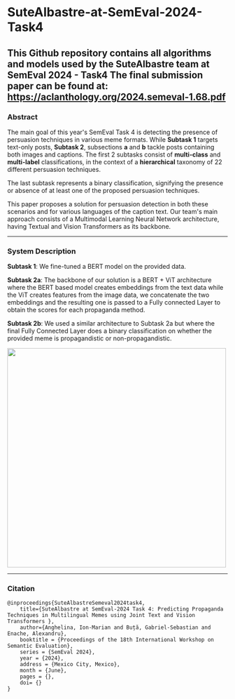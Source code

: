 # SuteAlbastre-at-SemEval-2024-Task4
This Github repository contains all algorithms and models used by the SuteAlbastre team at SemEval 2024 - Task4
The final submission paper can be found at: https://aclanthology.org/2024.semeval-1.68.pdf
---

### Abstract

The main goal of this year's SemEval Task $4$ is detecting the presence of persuasion techniques in various meme formats. While **Subtask 1** targets text-only posts, **Subtask 2**, subsections **a** and **b** tackle posts containing both images and captions. The first $2$ subtasks consist of **multi-class** and **multi-label** classifications, in the context of a **hierarchical** taxonomy of $22$ different persuasion techniques. 

The last subtask represents a binary classification, signifying the presence or absence of at least one of the proposed persuasion techniques.

This paper proposes a solution for persuasion detection in both these scenarios and for various languages of the caption text. Our team's main approach consists of a Multimodal Learning Neural Network architecture, having Textual and Vision Transformers as its backbone.

---

### System Description

**Subtask 1**: We fine-tuned a BERT model on the provided data.

**Subtask 2a**: The backbone of our solution is a BERT + ViT architecture where the BERT based model creates embeddings from the text data while the ViT creates features from the image data, we concatenate the two embeddings and the resulting one is passed to a Fully connected Layer to obtain the scores for each propaganda method.

**Subtask 2b**: We used a similar architecture to Subtask 2a but where the final Fully Connected Layer does a binary classification on whether the provided meme is propagandistic or non-propagandistic.

<img src="https://github.com/IonutAnghelina/SuteAlbastre-at-SemEval-2024-Task4/assets/46871581/05e0301b-bd54-4e7f-a4f4-3d75e69d2889" width="500">


---

### Citation

```
@inproceedings{SuteAlbastreSemeval2024task4, 
	title={SuteAlbastre at SemEval-2024 Task 4: Predicting Propaganda Techniques in Multilingual Memes using Joint Text and Vision Transformers },
	author={Anghelina, Ion-Marian and Buță, Gabriel-Sebastian and Enache, Alexandru},
	booktitle = {Proceedings of the 18th International Workshop on Semantic Evaluation},
	series = {SemEval 2024},
	year = {2024},
	address = {Mexico City, Mexico},
	month = {June},
	pages = {},    
	doi= {}   
}
```
